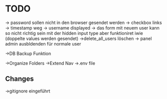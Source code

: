 
# TODO
-> password sollen nicht in den browser gesendet werden
-> checkbox links
-> timestamp weg
-> username displayed 
-> das form mit neuem user kann so nicht richtig sein mit der hidden input type aber funktioniret iwie (doppelte values werden gesendet)
->delete_all_users löschen
-> panel admin ausbldenden für normale user

->DB Backup Funktion


->Organize Folders
->Extend Nav
->.env file

## Changes
->gitignore eingeführt